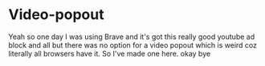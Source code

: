 # Video-popout
Yeah so one day I was using Brave and it's got this really good youtube ad block and all but there was no option for a video popout which is weird coz literally all browsers have it. So I've made one here. okay bye
